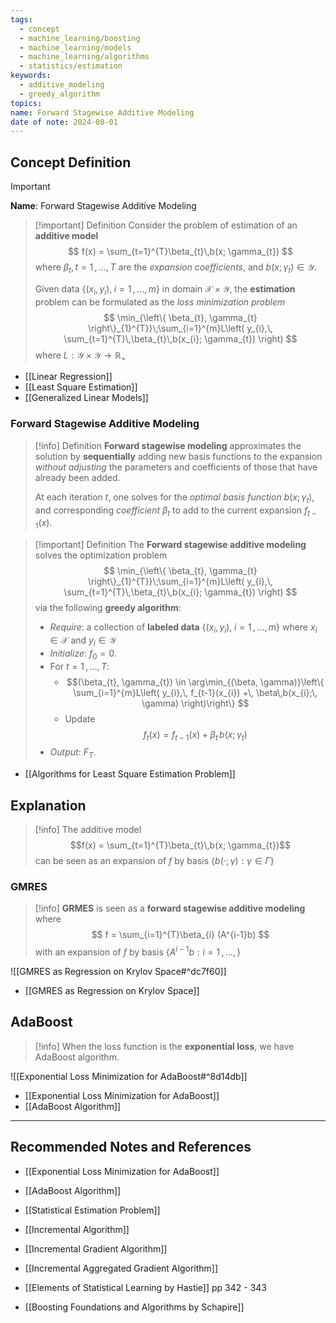 ```yaml
---
tags:
  - concept
  - machine_learning/boosting
  - machine_learning/models
  - machine_learning/algorithms
  - statistics/estimation
keywords:
  - additive_modeling
  - greedy_algorithm
topics: 
name: Forward Stagewise Additive Modeling
date of note: 2024-08-01
---
```


## Concept Definition

>[!important]
>**Name**: Forward Stagewise Additive Modeling

>[!important] Definition
>Consider the problem of estimation of an **additive model**
>$$
>f(x) = \sum_{t=1}^{T}\beta_{t}\,b(x; \gamma_{t})
>$$
>where $\beta_{t}, t=1 \,{,}\ldots{,}\,T$ are the *expansion coefficients*, and $b(x; \gamma_{t})\in \mathcal{Y}$. 
>
>Given data $\left\{(x_{i}, y_{i}), \; i=1 \,{,}\ldots{,}\,m\right\}$ in domain $\mathcal{X}\times \mathcal{Y}$, the **estimation** problem can be formulated as the *loss minimization problem* 
>$$
>\min_{\left\{ \beta_{t}, \gamma_{t} \right\}_{1}^{T}}\;\sum_{i=1}^{m}L\left( y_{i},\, \sum_{t=1}^{T}\,\beta_{t}\,b(x_{i}; \gamma_{t}) \right)
>$$
>where $L: \mathcal{Y} \times \mathcal{Y} \to \mathbb{R}_{+}$

- [[Linear Regression]]
- [[Least Square Estimation]]
- [[Generalized Linear Models]]

### Forward Stagewise Additive Modeling

>[!info] Definition
>**Forward stagewise modeling** approximates the solution by **sequentially** adding new basis functions to the expansion *without adjusting* the parameters and coefficients of those that have already been added.
>
>At each iteration $t$, one solves for the *optimal basis function* $b(x; \gamma_{t})$, and corresponding *coefficient* $\beta_{t}$ to add to the current expansion $f_{t-1}(x)$.


>[!important] Definition
>The **Forward stagewise additive modeling** solves the optimization problem
>$$
>\min_{\left\{ \beta_{t}, \gamma_{t} \right\}_{1}^{T}}\;\sum_{i=1}^{m}L\left( y_{i},\, \sum_{t=1}^{T}\,\beta_{t}\,b(x_{i}; \gamma_{t}) \right)
>$$
>via the following **greedy algorithm**:
>- *Require*: a collection of **labeled data** $\left\{ (x_{i}, y_{i}), \; i=1 \,{,}\ldots{,}\, m\right\}$ where $x_{i}\in \mathcal{X}$ and $y_{i}\in \mathcal{Y}$
>- *Initialize*: $f_{0} = 0$.
>- For $t= 1 \,{,}\ldots{,}\,T:$
>	- $$(\beta_{t}, \gamma_{t}) \in \arg\min_{(\beta, \gamma)}\left\{ \sum_{i=1}^{m}L\left( y_{i},\, f_{t-1}(x_{i}) +\, \beta\,b(x_{i};\, \gamma) \right)\right\} $$
>	- Update $$f_{t}(x) = f_{t-1}(x) + \beta_{t}\,b(x;\,\gamma_{t})$$
>- *Output*: $F_{T}.$

- [[Algorithms for Least Square Estimation Problem]]

## Explanation

>[!info]
>The additive model $$f(x) = \sum_{t=1}^{T}\beta_{t}\,b(x; \gamma_{t})$$ can be seen as an expansion of $f$ by basis $\left\{ b(\cdot; \gamma):  \gamma \in \Gamma \right\}$

### GMRES

>[!info]
>**GRMES** is seen as a **forward stagewise additive modeling** where 
>$$
>f = \sum_{i=1}^{T}\beta_{i} (A^{i-1}b)
>$$
>with an expansion of $f$ by basis $\{ A^{i-1}b: i=1\,{,}\ldots{,}\, \}$ 


![[GMRES as Regression on Krylov Space#^dc7f60]]

- [[GMRES as Regression on Krylov Space]]



## AdaBoost

>[!info]
>When the loss function is the **exponential loss**, we have AdaBoost algorithm.


![[Exponential Loss Minimization for AdaBoost#^8d14db]]

- [[Exponential Loss Minimization for AdaBoost]]
- [[AdaBoost Algorithm]]



-----------
##  Recommended Notes and References



- [[Exponential Loss Minimization for AdaBoost]]
- [[AdaBoost Algorithm]]

- [[Statistical Estimation Problem]]

- [[Incremental Algorithm]]
- [[Incremental Gradient Algorithm]]
- [[Incremental Aggregated Gradient Algorithm]]


- [[Elements of Statistical Learning by Hastie]] pp 342 - 343
- [[Boosting Foundations and Algorithms by Schapire]]